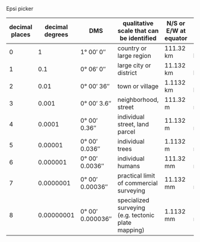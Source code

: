 
Epsi picker


| decimal places | decimal degrees | DMS              | qualitative scale that can be identified            | N/S or E/W at equator | E/W at 23N/S | E/W at 45N/S | E/W at 67N/S |
|----------------|-----------------|------------------|-----------------------------------------------------|-----------------------|--------------|--------------|--------------|
| 0              | 1               | 1° 00′ 0″        | country or large region                             | 111.32 km             | 102.47 km    | 78.71 km     | 43.496 km    |
| 1              | 0.1             | 0° 06′ 0″        | large city or district                              | 11.132 km             | 10.247 km    | 7.871 km     | 4.3496 km    |
| 2              | 0.01            | 0° 00′ 36″       | town or village                                     | 1.1132 km             | 1.0247 km    | 787.1 m      | 434.96 m     |
| 3              | 0.001           | 0° 00′ 3.6″      | neighborhood, street                                | 111.32 m              | 102.47 m     | 78.71 m      | 43.496 m     |
| 4              | 0.0001          | 0° 00′ 0.36″     | individual street, land parcel                      | 11.132 m              | 10.247 m     | 7.871 m      | 4.3496 m     |
| 5              | 0.00001         | 0° 00′ 0.036″    | individual trees                                    | 1.1132 m              | 1.0247 m     | 787.1 mm     | 434.96 mm    |
| 6              | 0.000001        | 0° 00′ 0.0036″   | individual humans                                   | 111.32 mm             | 102.47 mm    | 78.71 mm     | 43.496 mm    |
| 7              | 0.0000001       | 0° 00′ 0.00036″  | practical limit of commercial surveying             | 11.132 mm             | 10.247 mm    | 7.871 mm     | 4.3496 mm    |
| 8              | 0.00000001      | 0° 00′ 0.000036″ | specialized surveying (e.g. tectonic plate mapping) | 1.1132 mm             | 1.0247 mm    | 787.1 µm     | 434.96 µm    |